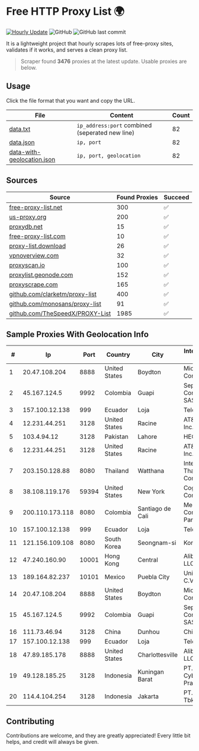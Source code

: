 
# Free HTTP Proxy List 🌍

[![Hourly Update](https://github.com/mertguvencli/http-proxy-list/actions/workflows/main.yml/badge.svg?branch=main)](https://github.com/mertguvencli/http-proxy-list/actions/workflows/main.yml)
![GitHub](https://img.shields.io/github/license/mertguvencli/http-proxy-list)
![GitHub last commit](https://img.shields.io/github/last-commit/mertguvencli/http-proxy-list)

It is a lightweight project that hourly scrapes lots of free-proxy sites, validates if it works, and serves a clean proxy list.


> Scraper found **3476** proxies at the latest update. Usable proxies are below.

## Usage

Click the file format that you want and copy the URL.


|File|Content|Count|
|----|-------|-----|
|[data.txt](https://raw.githubusercontent.com/mertguvencli/http-proxy-list/main/proxy-list/data.txt)|`ip_address:port` combined (seperated new line)|82|
|[data.json](https://raw.githubusercontent.com/mertguvencli/http-proxy-list/main/proxy-list/data.json)|`ip, port`|82|
|[data-with-geolocation.json](https://raw.githubusercontent.com/mertguvencli/http-proxy-list/main/proxy-list/data-with-geolocation.json)|`ip, port, geolocation`|82|

## Sources

|Source|Found Proxies|Succeed|
|------|-------------|-------|
|[free-proxy-list.net](https://free-proxy-list.net)|300|✅|
|[us-proxy.org](https://www.us-proxy.org)|200|✅|
|[proxydb.net](http://proxydb.net)|15|✅|
|[free-proxy-list.com](https://free-proxy-list.com/?page=&port=&type%5B%5D=http&type%5B%5D=https&up_time=0&search=Search)|10|✅|
|[proxy-list.download](https://www.proxy-list.download/HTTP)|26|✅|
|[vpnoverview.com](https://vpnoverview.com/privacy/anonymous-browsing/free-proxy-servers)|32|✅|
|[proxyscan.io](https://www.proxyscan.io)|100|✅|
|[proxylist.geonode.com](https://proxylist.geonode.com/api/proxy-list?limit=300&page=1&sort_by=lastChecked&sort_type=desc&protocols=http,https)|152|✅|
|[proxyscrape.com](https://api.proxyscrape.com/v2/?request=displayproxies&protocol=http&timeout=10000&country=all&ssl=all&anonymity=all)|165|✅|
|[github.com/clarketm/proxy-list](https://raw.githubusercontent.com/clarketm/proxy-list/master/proxy-list-raw.txt)|400|✅|
|[github.com/monosans/proxy-list](https://raw.githubusercontent.com/monosans/proxy-list/main/proxies/http.txt)|91|✅|
|[github.com/TheSpeedX/PROXY-List](https://raw.githubusercontent.com/TheSpeedX/PROXY-List/master/http.txt)|1985|✅|


## Sample Proxies With Geolocation Info

|#|Ip|Port|Country|City|Internet Service Provider|
|-|--|----|-------|----|-------------------------|
|1|20.47.108.204|8888|United States|Boydton|Microsoft Corporation|
|2|45.167.124.5|9992|Colombia|Guapi|Sepcom Comunicaciones SAS|
|3|157.100.12.138|999|Ecuador|Loja|Telconet S.A|
|4|12.231.44.251|3128|United States|Racine|AT&T Services, Inc.|
|5|103.4.94.12|3128|Pakistan|Lahore|HEC|
|6|12.231.44.251|3128|United States|Racine|AT&T Services, Inc.|
|7|203.150.128.88|8080|Thailand|Watthana|Internet Thailand Company Ltd|
|8|38.108.119.176|59394|United States|New York|Cogent Communications|
|9|200.110.173.118|8080|Colombia|Santiago de Cali|Media Commerce Partners S.A|
|10|157.100.12.138|999|Ecuador|Loja|Telconet S.A|
|11|121.156.109.108|8080|South Korea|Seongnam-si|Korea Telecom|
|12|47.240.160.90|10001|Hong Kong|Central|Alibaba.com LLC|
|13|189.164.82.237|10101|Mexico|Puebla City|Uninet S.A. de C.V|
|14|20.47.108.204|8888|United States|Boydton|Microsoft Corporation|
|15|45.167.124.5|9992|Colombia|Guapi|Sepcom Comunicaciones SAS|
|16|111.73.46.94|3128|China|Dunhou|Chinanet|
|17|157.100.12.138|999|Ecuador|Loja|Telconet S.A|
|18|47.89.185.178|8888|United States|Charlottesville|Alibaba.com LLC|
|19|49.128.185.25|3128|Indonesia|Kuningan Barat|PT. Cybertechtonic Pratama|
|20|114.4.104.254|3128|Indonesia|Jakarta|PT. INDOSAT Tbk|



## Contributing

Contributions are welcome, and they are greatly appreciated! Every
little bit helps, and credit will always be given.

